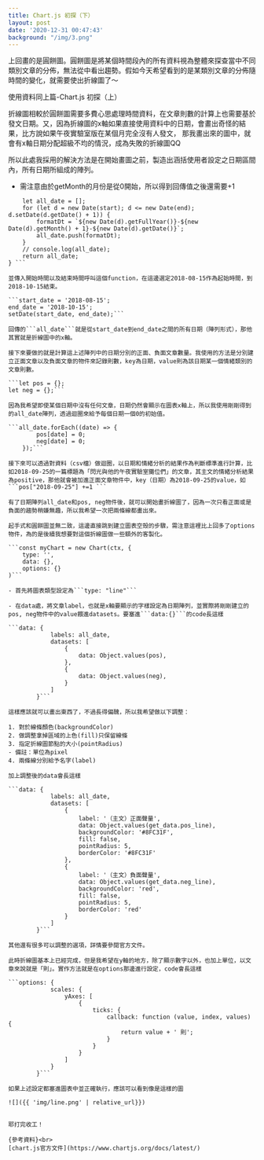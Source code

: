 ```yaml
---
title: Chart.js 初探（下）
layout: post
date: '2020-12-31 00:47:43'
background: "/img/3.png"
---
```


上回畫的是圓餅圖。圓餅圖是將某個時間段內的所有資料視為整體來探查當中不同類別文章的分佈，無法從中看出趨勢。假如今天希望看到的是某類別文章的分佈隨時間的變化，就需要使出折線圖了～

使用資料同上篇-Chart.js 初探（上）

折線圖相較於圓餅圖需要多費心思處理時間資料，在文章則數的計算上也需要基於發文日期。又，因為折線圖的x軸如果直接使用資料中的日期，會畫出奇怪的結果，比方說如果午夜實驗室版在某個月完全沒有人發文，
那我畫出來的圖中，就會有x軸日期分配超級不均的情況，成為失敗的折線圖QQ

所以此處我採用的解決方法是在開始畫圖之前，製造出涵括使用者設定之日期區間內，所有日期所組成的陣列。
- 需注意由於getMonth的月份是從0開始，所以得到回傳值之後還需要+1

```function setDate(start, end) {
	let all_date = [];
	for (let d = new Date(start); d <= new Date(end); d.setDate(d.getDate() + 1)) {
		formatDt = `${new Date(d).getFullYear()}-${new Date(d).getMonth() + 1}-${new Date(d).getDate()}`;
		all_date.push(formatDt);
	}
	// console.log(all_date);
	return all_date;
} ```

並傳入開始時間以及結束時間呼叫這個function，在這邊選定2018-08-15作為起始時間，到2018-10-15結束。

```start_date = '2018-08-15';
end_date = '2018-10-15';
setDate(start_date, end_date);```

回傳的```all_date```就是從start_date到end_date之間的所有日期（陣列形式），那他其實就是折線圖中的x軸。

接下來要做的就是計算這上述陣列中的日期分別的正面、負面文章數量。我使用的方法是分別建立正面文章以及負面文章的物件來記錄則數，key為日期，value則為該日期某一個情緒類別的文章則數。

```let pos = {};
let neg = {};```

因為我希望即使某個日期中沒有任何文章，日期仍然會顯示在圖表x軸上，所以我使用剛剛得到的all_date陣列，透過迴圈來給予每個日期一個0的初始值。

```all_date.forEach((date) => {
		pos[date] = 0;
		neg[date] = 0;
	});```

接下來可以透過對資料（csv檔）做迴圈，以日期和情緒分析的結果作為判斷標準進行計算，比如2018-09-25的一篇標題為「閃光與他的午夜實驗室攤位們」的文章，其主文的情緒分析結果為positive，那他就會被加進正面文章物件中，key（日期）為2018-09-25的value，如```pos["2018-09-25"] +=1 ```

有了日期陣列all_date和pos, neg物件後，就可以開始畫折線圖了，因為一次只看正面或是負面的趨勢稍嫌無趣，所以我希望一次把兩條線都畫出來。

起手式和圓餅圖並無二致，這邊直接跳到建立圖表空殼的步驟，需注意這裡比上回多了options物件，為的是後續我想要對這個折線圖做一些額外的客製化。

```const myChart = new Chart(ctx, {
	type: '',
	data: {},
	options: {}
)```

- 首先將圖表類型設定為```type: "line"```

- 在data處，將文章label，也就是x軸要顯示的字樣設定為日期陣列，並實際將剛剛建立的pos, neg物件中的value餵進datasets。要塞進```data:{}```的code長這樣

```data: {
			labels: all_date,
			datasets: [
				{
					data: Object.values(pos),
				},
				{
					data: Object.values(neg),
				}
			]
		}```

這樣應該就可以畫出東西了，不過長得偏醜，所以我希望做以下調整：

1. 對於線條顏色(backgroundColor)
2. 做調整拿掉區域的上色(fill)只保留線條
3. 指定折線圖節點的大小(pointRadius)
- 備註：單位為pixel
4. 兩條線分別給予名字(label)

加上調整後的data會長這樣

```data: {
			labels: all_date,
			datasets: [
				{
					label: '（主文）正面聲量',
					data: Object.values(get_data.pos_line),
					backgroundColor: '#8FC31F',
					fill: false,
					pointRadius: 5,
					borderColor: '#8FC31F'
				},
				{
					label: '（主文）負面聲量',
					data: Object.values(get_data.neg_line),
					backgroundColor: 'red',
					fill: false,
					pointRadius: 5,
					borderColor: 'red'
				}
			]
		}```

其他還有很多可以調整的選項，詳情要參閱官方文件。

此時折線圖基本上已經完成，但是我希望在y軸的地方，除了顯示數字以外，也加上單位，以文章來說就是「則」。實作方法就是在options那邊進行設定，code會長這樣

```options: {
			scales: {
				yAxes: [
					{
						ticks: {
							callback: function (value, index, values) {
								return value + ' 則';
							}
						}
					}
				]
			}
		}```

如果上述設定都塞進圖表中並正確執行，應該可以看到像是這樣的圖

![]({{ 'img/line.png' | relative_url}})


耶打完收工！

{參考資料}<br>
[chart.js官方文件](https://www.chartjs.org/docs/latest/)
